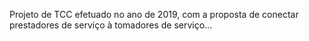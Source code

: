 Projeto de TCC efetuado no ano de 2019, com a proposta de conectar prestadores de serviço à tomadores de serviço...
